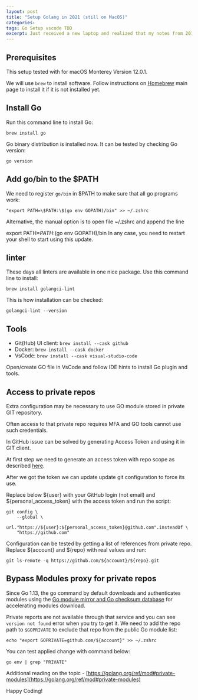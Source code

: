 ```yaml
---
layout: post
title: "Setup Golang in 2021 (still on MacOS)"
categories: 
tags: Go Setup vscode TDD
excerpt: Just received a new laptop and realized that my notes from 2019 are not up to date. We do not use dep and GO workspaces. Time to make a new checklist. 
---
```

## Prerequisites

This setup tested with for macOS Monterey Version 12.0.1.

We will use `brew` to install software. Follow instructions on [Homebrew](https://brew.sh/) main page to install it if it is not installed yet.

## Install Go

Run this command line to install Go:

    brew install go

Go binary distribution is installed now. It can be tested by checking Go version:

    go version

## Add go/bin to the $PATH

We need to register `go/bin` in $PATH to make sure that all go programs work:

    "export PATH=\$PATH:\$(go env GOPATH)/bin" >> ~/.zshrc

Alternative, the manual option is to open file ~/.zshrc and append the line

export PATH=$PATH:$(go env GOPATH)/bin
In any case, you need to restart your shell to start using this update.

## linter

These days all linters are available in one nice package. Use this command line to install:

    brew install golangci-lint

This is how installation can be checked:

    golangci-lint --version


## Tools

* Git(Hub) UI client: `brew install --cask github`
* Docker: `brew install --cask docker`
* VsCode: `brew install --cask visual-studio-code`

Open/create GO file in VsCode and follow IDE hints to install Go plugin and tools.  

## Access to private repos

Extra configuration may be necessary to use GO module stored in private GIT repository.

Often access to that private repo requires MFA and GO tools cannot use such credentials.

In GitHub issue can be solved by generating Access Token and using it in GIT client.


At first step we need to generate an access token with repo scope as described [here](https://docs.github.com/en/github/authenticating-to-github/creating-a-personal-access-token).

After we got the token we can update update git configuration to force its use.

Replace below ${user} with your GitHub login (not email) and ${personal_access_token} with the access token and run the script:

    git config \
        --global \
        url."https://${user}:${personal_access_token}@github.com".insteadOf \
        "https://github.com"

Configuration can be tested by getting a list of references from private repo. Replace ${account} and ${repo} with real values and run:

    git ls-remote -q https://github.com/${account}/${repo}.git

## Bypass Modules proxy for private repos

Since Go 1.13, the go command by default downloads and authenticates modules using the [Go module mirror and Go checksum database](https://proxy.golang.org) for accelerating modules download. 

Private reports are not available through that service and you can see `version not found` error when you try to get it. We need to add the repo path to `$GOPRIVATE` to exclude that repo from the public Go module list:

    echo "export GOPRIVATE=github.com/${account}" >> ~/.zshrc

You can test applied change with command below:

    go env | grep "PRIVATE"


Additional reading on the topic - [https://golang.org/ref/mod#private-modules](https://golang.org/ref/mod#private-modules)


Happy Coding!